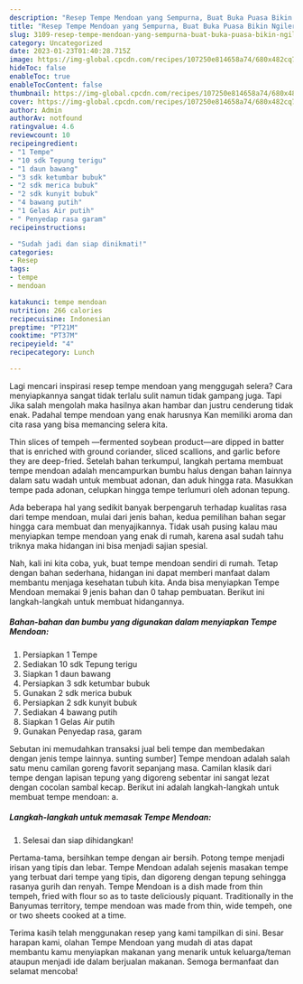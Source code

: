 ```yaml
---
description: "Resep Tempe Mendoan yang Sempurna, Buat Buka Puasa Bikin Ngiler"
title: "Resep Tempe Mendoan yang Sempurna, Buat Buka Puasa Bikin Ngiler"
slug: 3109-resep-tempe-mendoan-yang-sempurna-buat-buka-puasa-bikin-ngiler
category: Uncategorized
date: 2023-01-23T01:40:28.715Z
image: https://img-global.cpcdn.com/recipes/107250e814658a74/680x482cq70/tempe-mendoan-foto-resep-utama.jpg
hideToc: false
enableToc: true
enableTocContent: false
thumbnail: https://img-global.cpcdn.com/recipes/107250e814658a74/680x482cq70/tempe-mendoan-foto-resep-utama.jpg
cover: https://img-global.cpcdn.com/recipes/107250e814658a74/680x482cq70/tempe-mendoan-foto-resep-utama.jpg
author: Admin
authorAv: notfound
ratingvalue: 4.6
reviewcount: 10
recipeingredient:
- "1 Tempe"
- "10 sdk Tepung terigu"
- "1 daun bawang"
- "3 sdk ketumbar bubuk"
- "2 sdk merica bubuk"
- "2 sdk kunyit bubuk"
- "4 bawang putih"
- "1 Gelas Air putih"
- " Penyedap rasa garam"
recipeinstructions:

- "Sudah jadi dan siap dinikmati!"
categories:
- Resep
tags:
- tempe
- mendoan

katakunci: tempe mendoan 
nutrition: 266 calories
recipecuisine: Indonesian
preptime: "PT21M"
cooktime: "PT37M"
recipeyield: "4"
recipecategory: Lunch

---
```



Lagi mencari inspirasi resep tempe mendoan yang menggugah selera? Cara menyiapkannya sangat tidak terlalu sulit namun tidak gampang juga. Tapi Jika salah mengolah maka hasilnya akan hambar dan justru cenderung tidak enak. Padahal tempe mendoan yang enak harusnya Kan memiliki aroma dan cita rasa yang bisa memancing selera kita.


Thin slices of tempeh —fermented soybean product—are dipped in batter that is enriched with ground coriander, sliced scallions, and garlic before they are deep-fried. Setelah bahan terkumpul, langkah pertama membuat tempe mendoan adalah mencampurkan bumbu halus dengan bahan lainnya dalam satu wadah untuk membuat adonan, dan aduk hingga rata. Masukkan tempe pada adonan, celupkan hingga tempe terlumuri oleh adonan tepung.

Ada beberapa hal yang sedikit banyak berpengaruh terhadap kualitas rasa dari tempe mendoan, mulai dari jenis bahan, kedua pemilihan bahan segar hingga cara membuat dan menyajikannya. Tidak usah pusing kalau mau menyiapkan tempe mendoan yang enak di rumah, karena asal sudah tahu triknya maka hidangan ini bisa menjadi sajian spesial.


Nah, kali ini kita coba, yuk, buat tempe mendoan sendiri di rumah. Tetap dengan bahan sederhana, hidangan ini dapat memberi manfaat dalam membantu menjaga kesehatan tubuh kita. Anda bisa menyiapkan Tempe Mendoan memakai 9 jenis bahan dan 0 tahap pembuatan. Berikut ini langkah-langkah untuk membuat hidangannya.

<!--inarticleads1-->

##### Bahan-bahan dan bumbu yang digunakan dalam menyiapkan Tempe Mendoan:

1. Persiapkan 1 Tempe
1. Sediakan 10 sdk Tepung terigu
1. Siapkan 1 daun bawang
1. Persiapkan 3 sdk ketumbar bubuk
1. Gunakan 2 sdk merica bubuk
1. Persiapkan 2 sdk kunyit bubuk
1. Sediakan 4 bawang putih
1. Siapkan 1 Gelas Air putih
1. Gunakan  Penyedap rasa, garam


Sebutan ini memudahkan transaksi jual beli tempe dan membedakan dengan jenis tempe lainnya. sunting sumber] Tempe mendoan adalah salah satu menu camilan goreng favorit sepanjang masa. Camilan klasik dari tempe dengan lapisan tepung yang digoreng sebentar ini sangat lezat dengan cocolan sambal kecap. Berikut ini adalah langkah-langkah untuk membuat tempe mendoan: a. 

<!--inarticleads2-->

##### Langkah-langkah untuk memasak Tempe Mendoan:


1. Selesai dan siap dihidangkan!

Pertama-tama, bersihkan tempe dengan air bersih. Potong tempe menjadi irisan yang tipis dan lebar. Tempe Mendoan adalah sejenis masakan tempe yang terbuat dari tempe yang tipis, dan digoreng dengan tepung sehingga rasanya gurih dan renyah. Tempe Mendoan is a dish made from thin tempeh, fried with flour so as to taste deliciously piquant. Traditionally in the Banyumas territory, tempe mendoan was made from thin, wide tempeh, one or two sheets cooked at a time. 

Terima kasih telah menggunakan resep yang kami tampilkan di sini. Besar harapan kami, olahan Tempe Mendoan yang mudah di atas dapat membantu kamu menyiapkan makanan yang menarik untuk keluarga/teman ataupun menjadi ide dalam berjualan makanan. Semoga bermanfaat dan selamat mencoba!
